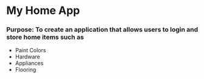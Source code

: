 # My Home App

### Purpose: To create an application that allows users to login and store home items such as

* Paint Colors
* Hardware
* Appliances
* Flooring
